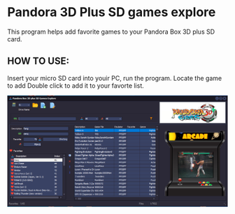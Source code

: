 # Pandora 3D Plus SD games explore
This program helps add favorite games to your Pandora Box 3D plus SD card. 

HOW TO USE:
-----------
Insert your micro SD card into youir PC, run the program.
Locate the game to add
Double click to add it to your favorte list.


![screen short](png/screenshort.PNG)
